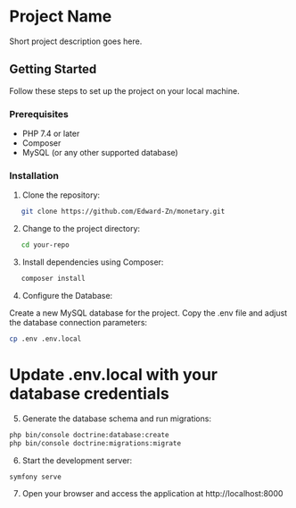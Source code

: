 # Project Name

Short project description goes here.

## Getting Started

Follow these steps to set up the project on your local machine.

### Prerequisites

- PHP 7.4 or later
- Composer
- MySQL (or any other supported database)

### Installation

1. Clone the repository:

```bash
   git clone https://github.com/Edward-Zn/monetary.git
```

2. Change to the project directory:

```bash
   cd your-repo
```

3. Install dependencies using Composer:

```bash
   composer install
```

4. Configure the Database:

Create a new MySQL database for the project.
Copy the .env file and adjust the database connection parameters:

```bash
cp .env .env.local
```
# Update .env.local with your database credentials

5. Generate the database schema and run migrations:

```bash
php bin/console doctrine:database:create
php bin/console doctrine:migrations:migrate
```

6. Start the development server:

```bash
symfony serve
```

7. Open your browser and access the application at http://localhost:8000